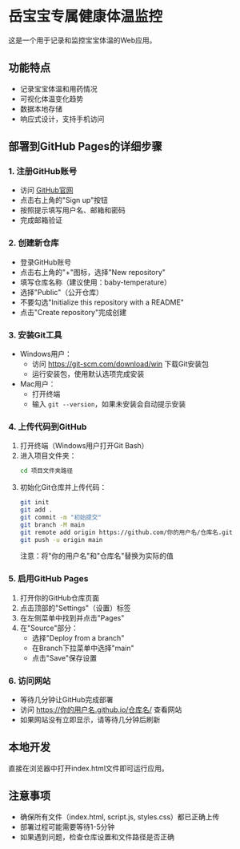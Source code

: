 # 岳宝宝专属健康体温监控

这是一个用于记录和监控宝宝体温的Web应用。

## 功能特点

- 记录宝宝体温和用药情况
- 可视化体温变化趋势
- 数据本地存储
- 响应式设计，支持手机访问

## 部署到GitHub Pages的详细步骤

### 1. 注册GitHub账号
- 访问 [GitHub官网](https://github.com)
- 点击右上角的"Sign up"按钮
- 按照提示填写用户名、邮箱和密码
- 完成邮箱验证

### 2. 创建新仓库
- 登录GitHub账号
- 点击右上角的"+"图标，选择"New repository"
- 填写仓库名称（建议使用：baby-temperature）
- 选择"Public"（公开仓库）
- 不要勾选"Initialize this repository with a README"
- 点击"Create repository"完成创建

### 3. 安装Git工具
- Windows用户：
  - 访问 https://git-scm.com/download/win 下载Git安装包
  - 运行安装包，使用默认选项完成安装
- Mac用户：
  - 打开终端
  - 输入 `git --version`，如果未安装会自动提示安装

### 4. 上传代码到GitHub
1. 打开终端（Windows用户打开Git Bash）
2. 进入项目文件夹：
   ```bash
   cd 项目文件夹路径
   ```
3. 初始化Git仓库并上传代码：
   ```bash
   git init
   git add .
   git commit -m "初始提交"
   git branch -M main
   git remote add origin https://github.com/你的用户名/仓库名.git
   git push -u origin main
   ```
   注意：将"你的用户名"和"仓库名"替换为实际的值

### 5. 启用GitHub Pages
1. 打开你的GitHub仓库页面
2. 点击顶部的"Settings"（设置）标签
3. 在左侧菜单中找到并点击"Pages"
4. 在"Source"部分：
   - 选择"Deploy from a branch"
   - 在Branch下拉菜单中选择"main"
   - 点击"Save"保存设置

### 6. 访问网站
- 等待几分钟让GitHub完成部署
- 访问 https://你的用户名.github.io/仓库名/ 查看网站
- 如果网站没有立即显示，请等待几分钟后刷新

## 本地开发

直接在浏览器中打开index.html文件即可运行应用。

## 注意事项

- 确保所有文件（index.html, script.js, styles.css）都已正确上传
- 部署过程可能需要等待1-5分钟
- 如果遇到问题，检查仓库设置和文件路径是否正确
